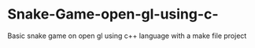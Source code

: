# Snake-Game-open-gl-using-c-
Basic snake game on open gl using c++ language with a make file project
